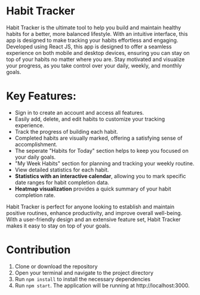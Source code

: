 # Habit Tracker

Habit Tracker is the ultimate tool to help you build and maintain healthy habits for a better, more balanced lifestyle. With an intuitive interface, this app is designed to make tracking your habits effortless and engaging. Developed using React JS, this app is designed to offer a seamless experience on both mobile and desktop devices, ensuring you can stay on top of your habits no matter where you are. Stay motivated and visualize your progress, as you take control over your daily, weekly, and monthly goals.

# Key Features:

- Sign in to create an account and access all features.
- Easily add, delete, and edit habits to customize your tracking experience.
- Track the progress of building each habit.
- Completed habits are visually marked, offering a satisfying sense of accomplishment.
- The seperate "Habits for Today" section helps to keep you focused on your daily goals.
- "My Week Habits" section for planning and tracking your weekly routine.
- View detailed statistics for each habit.
- **Statistics with an interactive calendar**, allowing you to mark specific date ranges for habit completion data.
- **Heatmap visualization** provides a quick summary of your habit completion rate.

Habit Tracker is perfect for anyone looking to establish and maintain positive routines, enhance productivity, and improve overall well-being. With a user-friendly design and an extensive feature set, Habit Tracker makes it easy to stay on top of your goals.

# Contribution

1. Clone or download the repository
2. Open your terminal and navigate to the project directory
3. Run `npm install` to install the necessary dependencies
4. Run `npm start`. The application will be running at http://localhost:3000.
